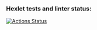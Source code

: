 ### Hexlet tests and linter status:
[![Actions Status](https://github.com/DirtyHippy/python-project-lvl4/workflows/hexlet-check/badge.svg)](https://github.com/DirtyHippy/python-project-lvl4/actions)